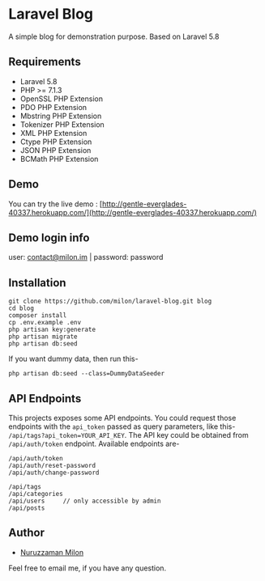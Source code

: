 # Laravel Blog

A simple blog for demonstration purpose. Based on Laravel 5.8

## Requirements

- Laravel 5.8
- PHP >= 7.1.3
- OpenSSL PHP Extension
- PDO PHP Extension
- Mbstring PHP Extension
- Tokenizer PHP Extension
- XML PHP Extension
- Ctype PHP Extension
- JSON PHP Extension
- BCMath PHP Extension

## Demo

You can try the live demo : [http://gentle-everglades-40337.herokuapp.com/](http://gentle-everglades-40337.herokuapp.com/)

## Demo login info

user: contact@milon.im | password: password


## Installation

```
git clone https://github.com/milon/laravel-blog.git blog
cd blog
composer install
cp .env.example .env
php artisan key:generate
php artisan migrate
php artisan db:seed
```

If you want dummy data, then run this-

```
php artisan db:seed --class=DummyDataSeeder
```

## API Endpoints

This projects exposes some API endpoints. You could request those endpoints with the `api_token` passed as query parameters, like this- `/api/tags?api_token=YOUR_API_KEY`. The API key could be obtained from `/api/auth/token` endpoint. Available endpoints are-

```
/api/auth/token
/api/auth/reset-password
/api/auth/change-password

/api/tags
/api/categories
/api/users     // only accessible by admin
/api/posts
```

## Author

- [Nuruzzaman Milon](https://milon.im)

Feel free to email me, if you have any question.
